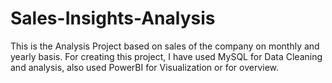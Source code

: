 # Sales-Insights-Analysis
This is the Analysis Project based on sales of the company on monthly and yearly basis. For creating this project, I have used MySQL for Data Cleaning and analysis, also used PowerBI for Visualization or for overview.
